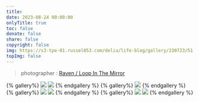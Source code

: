 ```yaml
---
title: 
date: 2023-08-24 00:00:00
onlyTitle: true
toc: false
donate: false
share: false
copyright: false
img: https://s3-tpe-01.russel053.com/delia/life-blog/gallery/230723/51.jpg
topImg: false
---
```


> photographer : [Raven / Loop In The Mirror](https://www.facebook.com/loopinthemirror) 

{% gallery%}
![](https://s3-tpe-01.russel053.com/delia/life-blog/gallery/230723/51.jpg)
![](https://s3-tpe-01.russel053.com/delia/life-blog/gallery/230723/52.jpg)
{% endgallery %}
{% gallery%}
![](https://s3-tpe-01.russel053.com/delia/life-blog/gallery/230723/57.jpg)
{% endgallery %}
{% gallery%}
![](https://s3-tpe-01.russel053.com/delia/life-blog/gallery/230723/53.jpg)
![](https://s3-tpe-01.russel053.com/delia/life-blog/gallery/230723/54.jpg)
{% endgallery %}
{% gallery%}
![](https://s3-tpe-01.russel053.com/delia/life-blog/gallery/230723/55.jpg)
![](https://s3-tpe-01.russel053.com/delia/life-blog/gallery/230723/56.jpg)
{% endgallery %}